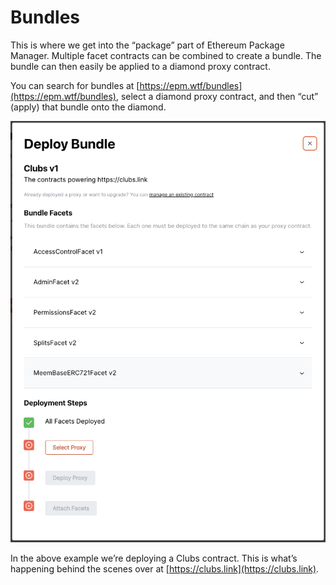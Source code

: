 # Bundles

This is where we get into the “package” part of Ethereum Package Manager. Multiple facet contracts can be combined to create a bundle. The bundle can then easily be applied to a diamond proxy contract.

You can search for bundles at [https://epm.wtf/bundles](https://epm.wtf/bundles), select a diamond proxy contract, and then “cut” (apply) that bundle onto the diamond.

![](<../../.gitbook/assets/Screen Shot 2022-08-18 at 8.12.05 AM.png>)

In the above example we’re deploying a Clubs contract. This is what’s happening behind the scenes over at [https://clubs.link](https://clubs.link).
